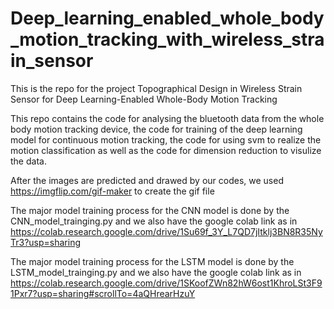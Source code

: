 # Deep_learning_enabled_whole_body_motion_tracking_with_wireless_strain_sensor
This is the repo for the project Topographical Design in Wireless Strain Sensor for Deep Learning-Enabled Whole-Body Motion Tracking

This repo contains the code for analysing the bluetooth data from the whole body motion tracking device, the code for training of the deep learning model for continuous motion tracking, the code for using svm to realize the motion classification as well as the code for dimension reduction to visulize the data.


After the images are predicted and drawed by our codes, we used https://imgflip.com/gif-maker to create the gif file


The major model training process for the CNN model is done by the CNN_model_trainging.py and we also have the google colab link as in https://colab.research.google.com/drive/1Su69f_3Y_L7QD7jItklj3BN8R35NyTr3?usp=sharing


The major model training process for the LSTM model is done by the LSTM_model_trainging.py and we also have the google colab link as in https://colab.research.google.com/drive/1SKoofZWn82hW6ost1KhroLSt3F91Pxr7?usp=sharing#scrollTo=4aQHrearHzuY
